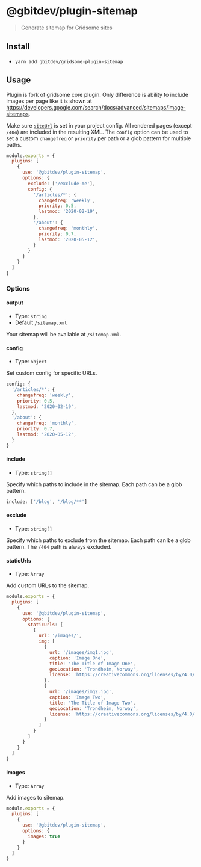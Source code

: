 # @gbitdev/plugin-sitemap

> Generate sitemap for Gridsome sites

## Install

- `yarn add gbitdev/gridsome-plugin-sitemap`

## Usage

Plugin is fork of gridsome core plugin. Only difference is ability to include images per page like it is shown at https://developers.google.com/search/docs/advanced/sitemaps/image-sitemaps.

Make sure [`siteUrl`](https://gridsome.org/docs/config/#siteurl) is set in your project config. All rendered pages (except `/404`) are included in the resulting XML. The `config` option can be used to set a custom `changefreq` or `priority` per path or a glob pattern for multiple paths.

```js
module.exports = {
  plugins: [
    {
      use: '@gbitdev/plugin-sitemap',
      options: {
        exclude: ['/exclude-me'],
        config: {
          '/articles/*': {
            changefreq: 'weekly',
            priority: 0.5,
            lastmod: '2020-02-19',
          },
          '/about': {
            changefreq: 'monthly',
            priority: 0.7,
            lastmod: '2020-05-12',
          }
        }
      }
    }
  ]
}
```

### Options

#### output

- Type: `string`
- Default `/sitemap.xml`

Your sitemap will be available at `/sitemap.xml`.

#### config

- Type: `object`

Set custom config for specific URLs.

```js
config: {
  '/articles/*': {
    changefreq: 'weekly',
    priority: 0.5,
    lastmod: '2020-02-19',
  },
  '/about': {
    changefreq: 'monthly',
    priority: 0.7,
    lastmod: '2020-05-12',
  }
}
```

#### include

- Type: `string[]`

Specify which paths to include in the sitemap. Each path can be a glob pattern.

```js
include: ['/blog', '/blog/**']
```

#### exclude

- Type: `string[]`

Specify which paths to exclude from the sitemap. Each path can be a glob pattern. The `/404` path is always excluded.

#### staticUrls

- Type: `Array`

Add custom URLs to the sitemap.

```js
module.exports = {
  plugins: [
    {
      use: '@gbitdev/plugin-sitemap',
      options: {
        staticUrls: [
          {
            url: '/images/',
            img: [
              {
                url: '/images/img1.jpg',
                caption: 'Image One',
                title: 'The Title of Image One',
                geoLocation: 'Trondheim, Norway',
                license: 'https://creativecommons.org/licenses/by/4.0/'
              },
              {
                url: '/images/img2.jpg',
                caption: 'Image Two',
                title: 'The Title of Image Two',
                geoLocation: 'Trondheim, Norway',
                license: 'https://creativecommons.org/licenses/by/4.0/'
              }
            ]
          }
        ]
      }
    }
  ]
}
```
#### images

- Type: `Array`

Add images to sitemap.

```js
module.exports = {
  plugins: [
    {
      use: '@gbitdev/plugin-sitemap',
      options: {
        images: true
      }
    }
  ]
}
```
